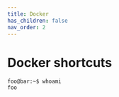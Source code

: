 ```yaml
---
title: Docker
has_children: false
nav_order: 2
---
```


# Docker shortcuts

```console
foo@bar:~$ whoami
foo
```